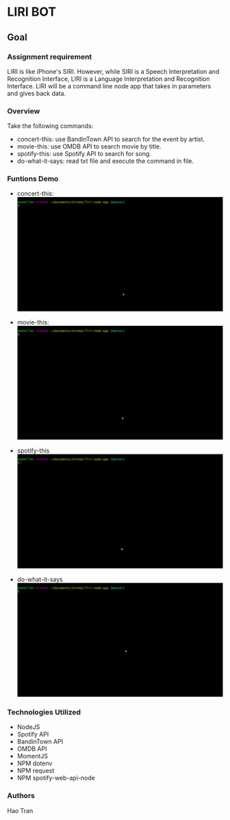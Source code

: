 # LIRI BOT

## Goal 

### Assignment requirement
LIRI is like iPhone's SIRI. However, while SIRI is a Speech Interpretation and Recognition Interface, LIRI is a Language Interpretation and Recognition Interface. LIRI will be a command line node app that takes in parameters and gives back data.

### Overview
Take the following commands:
- concert-this: use BandinTown API to search for the event by artist.
- movie-this: use OMDB API to search movie by title.
- spotify-this: use Spotify API to search for song.
- do-what-it-says: read txt file and execute the command in file.

### Funtions Demo
- concert-this: 
![](https://raw.githubusercontent.com/donxiya/liri-node-app/master/screen_shots/liri-concert-this.gif)

- movie-this:
![](https://raw.githubusercontent.com/donxiya/liri-node-app/master/screen_shots/liri-movie-this.gif)

- spotify-this
![](https://raw.githubusercontent.com/donxiya/liri-node-app/master/screen_shots/liri-spotify-this.gif)

- do-what-it-says
![](https://raw.githubusercontent.com/donxiya/liri-node-app/master/screen_shots/do-what-it-says.gif)

### Technologies Utilized
- NodeJS
- Spotify API
- BandinTown API
- OMDB API
- MomentJS
- NPM dotenv
- NPM request
- NPM spotify-web-api-node

### Authors
Hao Tran
